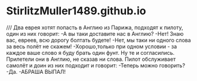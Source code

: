 # StirlitzMuller1489.github.io
///
Два еврея хотят попасть в Англию из Парижа, подходят к пилоту, один из них говорит:
-А вы таки доставите нас в Англию?
-Нет! Знаю вас, евреев, всю дорогу болтать будете!
-Нет, мы таки ни одного слова за весь полёт не скажем!
-Хорошо,только при  одном условии - за каждое ваше слово я буду брать один фунт.
Ну те и согласились. Прилетели они в Англию, не сказав ни слова. Пилот обслуживает самолёт и доин из них подходит и говорит:
-Теперь можно говорить?
-Да.
-АБРАША ВЫПАЛ!
